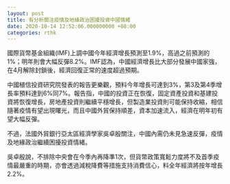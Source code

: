 ```yaml
---
layout: post
title: 有分析關注疫情及地緣政治困擾投資中國情緒
date: 2020-10-14 12:52:06.000000000 +08:00
categories: rthk
---
```


國際貨幣基金組織(IMF)上調中國今年經濟增長預測至1.9%，高過之前預測的1%；明年則會大幅反彈8.2%。IMF認為，中國經濟增長比大部分發展中國家強，在4月解除封鎖後，經濟回復正常的速度超過預期。

中國植信投資研究院發表的報告更樂觀，預料今年增長可達到3%，第3及第4季增長率預料達到6%同7%。報告指，中國的投資正在恢復，固定資產投資和基建投資將恢復增長，房地產投資則繼續平穩增長，但製造業投資則可能保持收縮，相信隨著疫情有望出現曙光，而且中國外貿保持順差，資本加速流入，經濟在明年初有望大幅反彈。

不過，法國外貿銀行亞太區經濟學家吳卓殷關注，中國內需仍未見急速反彈，疫情及地緣政治繼續困擾投資情緒。

吳卓殷說，不排除中央會在今季內再降準1次，但貨幣政策寬鬆力度將不及首季疫情最嚴重的時期，亦會透過減稅降費等措施支持消費信心，料全年經濟將按年增長2.2%。
